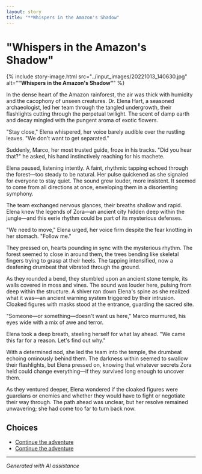 ```yaml
---
layout: story
title: "**Whispers in the Amazon's Shadow"
---
```


# **"Whispers in the Amazon's Shadow"**

{% include story-image.html src="../input_images/20221013_140630.jpg" alt="**"Whispers in the Amazon's Shadow"**" %}

In the dense heart of the Amazon rainforest, the air was thick with humidity and the cacophony of unseen creatures. Dr. Elena Hart, a seasoned archaeologist, led her team through the tangled undergrowth, their flashlights cutting through the perpetual twilight. The scent of damp earth and decay mingled with the pungent aroma of exotic flowers.

"Stay close," Elena whispered, her voice barely audible over the rustling leaves. "We don't want to get separated."

Suddenly, Marco, her most trusted guide, froze in his tracks. "Did you hear that?" he asked, his hand instinctively reaching for his machete.

Elena paused, listening intently. A faint, rhythmic tapping echoed through the forest—too steady to be natural. Her pulse quickened as she signaled for everyone to stay quiet. The sound grew louder, more insistent. It seemed to come from all directions at once, enveloping them in a disorienting symphony.

The team exchanged nervous glances, their breaths shallow and rapid. Elena knew the legends of Zora—an ancient city hidden deep within the jungle—and this eerie rhythm could be part of its mysterious defenses.

"We need to move," Elena urged, her voice firm despite the fear knotting in her stomach. "Follow me."

They pressed on, hearts pounding in sync with the mysterious rhythm. The forest seemed to close in around them, the trees bending like skeletal fingers trying to grasp at their heels. The tapping intensified, now a deafening drumbeat that vibrated through the ground.

As they rounded a bend, they stumbled upon an ancient stone temple, its walls covered in moss and vines. The sound was louder here, pulsing from deep within the structure. A shiver ran down Elena's spine as she realized what it was—an ancient warning system triggered by their intrusion. Cloaked figures with masks stood at the entrance, guarding the sacred site.

"Someone—or something—doesn't want us here," Marco murmured, his eyes wide with a mix of awe and terror.

Elena took a deep breath, steeling herself for what lay ahead. "We came this far for a reason. Let's find out why."

With a determined nod, she led the team into the temple, the drumbeat echoing ominously behind them. The darkness within seemed to swallow their flashlights, but Elena pressed on, knowing that whatever secrets Zora held could change everything—if they survived long enough to uncover them.

As they ventured deeper, Elena wondered if the cloaked figures were guardians or enemies and whether they would have to fight or negotiate their way through. The path ahead was unclear, but her resolve remained unwavering; she had come too far to turn back now.


## Choices

* [Continue the adventure](./463893960_8751402418287450_1246655841173803972_n)
* [Continue the adventure](./20221013_140515)


---
*Generated with AI assistance*
